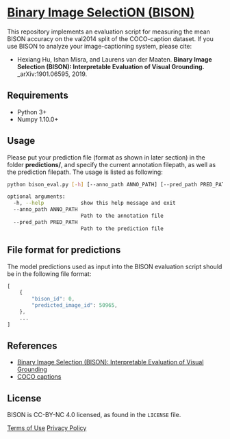 # [Binary Image SelectiON (BISON)](https://hexiang-hu.github.io/bison)

This repository implements an evaluation script for measuring the mean BISON accuracy on the val2014 split of the COCO-caption dataset. If you use BISON to analyze your image-captioning system, please cite:

- Hexiang Hu, Ishan Misra, and Laurens van der Maaten. **Binary Image Selection (BISON): Interpretable Evaluation of Visual Grounding.** _arXiv:1901.06595, 2019.

## Requirements

- Python 3+
- Numpy 1.10.0+

## Usage

Please put your prediction file (format as shown in later section) in the folder **predictions/**, and specify the current annotation filepath, as well as the prediction filepath. The usage is listed as following:

```bash
python bison_eval.py [-h] [--anno_path ANNO_PATH] [--pred_path PRED_PATH]

optional arguments:
  -h, --help            show this help message and exit
  --anno_path ANNO_PATH
                        Path to the annotation file
  --pred_path PRED_PATH
                        Path to the prediction file
```

## File format for predictions

The model predictions used as input into the BISON evaluation script should be in the following file format:

```javascript
[
	{
		"bison_id": 0,
		"predicted_image_id": 50965,
	},
	...
]
```

## References

- [Binary Image Selection (BISON): Interpretable Evaluation of Visual Grounding](https://hexiang-hu.github.io/bison)
- [COCO captions](https://github.com/tylin/coco-caption)

## License
BISON is CC-BY-NC 4.0 licensed, as found in the `LICENSE` file.

[Terms of Use](https://opensource.facebook.com/legal/terms)
[Privacy Policy](https://opensource.facebook.com/legal/privacy)
